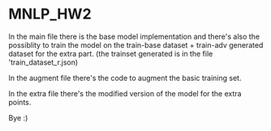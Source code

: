 # MNLP_HW2
In the main file there is the base model implementation and there's also the possiblity to train the model on the train-base dataset + train-adv generated dataset for the extra part. (the trainset generated is in the file 'train_dataset_r.json)

In the augment file there's the code to augment the basic training set.

In the extra file there's the modified version of the model for the extra points.

Bye :)

